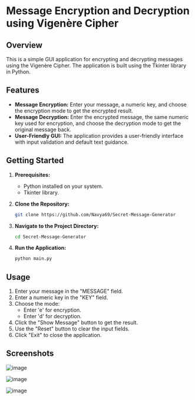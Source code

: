 



# Message Encryption and Decryption using Vigenère Cipher

## Overview

This is a simple GUI application for encrypting and decrypting messages using the Vigenère Cipher. The application is built using the Tkinter library in Python.

## Features

- **Message Encryption:** Enter your message, a numeric key, and choose the encryption mode to get the encrypted result.
- **Message Decryption:** Enter the encrypted message, the same numeric key used for encryption, and choose the decryption mode to get the original message back.
- **User-Friendly GUI:** The application provides a user-friendly interface with input validation and default text guidance.

## Getting Started

1. **Prerequisites:**
   - Python installed on your system.
   - Tkinter library.

2. **Clone the Repository:**
   ```bash
   git clone https://github.com/Navya69/Secret-Message-Generator
   ```

3. **Navigate to the Project Directory:**
   ```bash
   cd Secret-Message-Generator
   ```

4. **Run the Application:**
   ```bash
   python main.py
   ```

## Usage

1. Enter your message in the "MESSAGE" field.
2. Enter a numeric key in the "KEY" field.
3. Choose the mode:
   - Enter 'e' for encryption.
   - Enter 'd' for decryption.
4. Click the "Show Message" button to get the result.
5. Use the "Reset" button to clear the input fields.
6. Click "Exit" to close the application.

## Screenshots


![image](https://github.com/Navya69/Secret-Message-Generator/assets/94288722/0b9b33f4-afa0-49a2-b132-c364e7c726d4)

![image](https://github.com/Navya69/Secret-Message-Generator/assets/94288722/10b2b2c4-b009-4de9-9a6d-35e6c604c069)

![image](https://github.com/Navya69/Secret-Message-Generator/assets/94288722/773addd6-f6c6-4f61-987e-cf1cc61dfca6)








